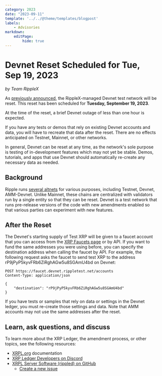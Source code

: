 ```yaml
---
category: 2023
date: "2023-09-11"
template: '../../@theme/templates/blogpost'
labels:
    - Advisories
markdown:
    editPage:
        hide: true
---
```

# Devnet Reset Scheduled for Tue, Sep 19, 2023
_by Team RippleX_

As [previously announced](https://xrpl.org/blog/2023/upcoming-devnet-reset.html), the RippleX-managed Devnet test network will be reset. This reset has been scheduled for **Tuesday, September 19, 2023**.

At the time of the reset, a brief Devnet outage of less than one hour is expected.

If you have any tests or demos that rely on existing Devnet accounts and data, you will have to recreate that data after the reset. There are no effects anticipated on Testnet, Mainnet, or other networks.

In general, Devnet can be reset at any time, as the network's sole purpose is testing of in-development features which may not yet be stable. Demos, tutorials, and apps that use Devnet should automatically re-create any necessary data as needed.

<!-- BREAK -->

## Background

Ripple runs [several altnets](https://xrpl.org/parallel-networks.html) for various purposes, including Testnet, Devnet, AMM-Devnet. Unlike Mainnet, these chains are centralized with validators run by a single entity so that they can be reset. Devnet is a test network that runs pre-release versions of the code with new amendments enabled so that various parties can experiment with new features.

## After the Reset

The Devnet's starting supply of Test XRP will be given to a faucet account that you can access from the [XRP Faucets page](https://xrpl.org/xrp-testnet-faucet.html) or by API. If you want to fund the same addresses you were using before, you can specify the destination address when calling the faucet by API. For example, the following request asks the faucet to send test XRP to the address rP9jPyP5kyvFRb6ZiRghAGw5u8SGAmU4bd on Devnet:

```http
POST https://faucet.devnet.rippletest.net/accounts
Content-Type: application/json

{
    "destination": "rP9jPyP5kyvFRb6ZiRghAGw5u8SGAmU4bd"
}
```

If you have tests or samples that rely on data or settings in the Devnet ledger, you must re-create those settings and data. Note that AMM accounts may not use the same addresses after the reset.

## Learn, ask questions, and discuss

To learn more about the XRP Ledger, the amendment process, or other topics, see the following resources:

- [XRPL.org](https://xrpl.org) documentation
- [XRP Ledger Developers on Discord](https://xrpldevs.org/)
- [XRPL Server Software (rippled) on GitHub](https://github.com/XRPLF/rippled)
    - [Create a new issue](https://github.com/XRPLF/rippled/issues/new/choose)
